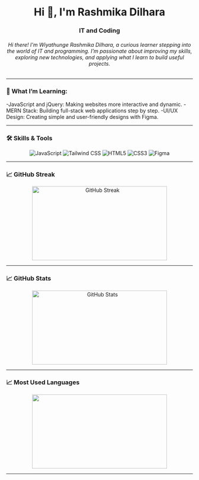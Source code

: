 <h1 align="center">Hi 👋, I'm Rashmika Dilhara</h1>
<h3 align="center">IT and Coding</h3>
<h6 align="center">Hi there! I'm Wiyathunge Rashmika Dilhara, a curious learner stepping into the world of IT and programming. I’m passionate about improving my skills, exploring new technologies, and applying what I learn to build useful projects.</h6>

---

###  🌱 What I’m Learning:
-JavaScript and jQuery: Making websites more interactive and dynamic.
-MERN Stack: Building full-stack web applications step by step.
-UI/UX Design: Creating simple and user-friendly designs with Figma.

---
 
### 🛠 Skills & Tools  
<div align="center">
  <img src="https://img.shields.io/badge/JavaScript-323330?style=for-the-badge&logo=javascript&logoColor=F7DF1E" alt="JavaScript"/>
  <img src="https://img.shields.io/badge/TailwindCSS-06B6D4?style=for-the-badge&logo=tailwindcss&logoColor=white" alt="Tailwind CSS"/>
  <img src="https://img.shields.io/badge/HTML5-E34F26?style=for-the-badge&logo=html5&logoColor=white" alt="HTML5"/>
  <img src="https://img.shields.io/badge/CSS3-1572B6?style=for-the-badge&logo=css3&logoColor=white" alt="CSS3"/>
  <img src="https://img.shields.io/badge/Figma-F24E1E?style=for-the-badge&logo=figma&logoColor=white" alt="Figma"/>
</div>

---

### 📈 GitHub Streak  
<div align="center">
  <img src="https://github-readme-streak-stats.herokuapp.com/?user=RashmikaDil&theme=radical" alt="GitHub Streak" width="85%" height="200px"/>

</div>

---

### 📈 GitHub Stats  
<div align="center">
 
 <img src="https://github-readme-stats.vercel.app/api?username=RashmikaDil&show_icons=true&theme=radical" alt="GitHub Stats" width="85%" height="200px"/>


</div>

---

### 📈 Most Used Languages  
<div align="center">

  <img src="https://github-readme-stats.vercel.app/api/top-langs/?username=RashmikaDil&layout=compact&theme=radical" alt="" width="85%" height="200px"/>

</div>

---

